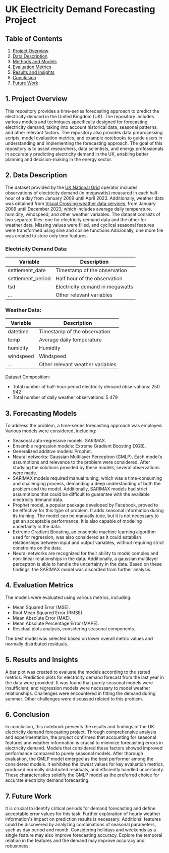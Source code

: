# UK Electricity Demand Forecasting Project

## Table of Contents
1. [Project Overview](#project-overview)
2. [Data Description](#data-description)
3. [Methods and Models](#methods-and-models)
4. [Evaluation Metrics](#evaluation-metrics)
5. [Results and Insights](#results-and-insights)
6. [Conclusion](#conclusion)
7. [Future Work](#future-work)

## 1. Project Overview <a name="project-overview"></a>
This repository provides a time-series forecasting approach to predict the electricity demand in the United Kingdom (UK). The repository includes various models and techniques specifically designed for forecasting electricity demand, taking into account historical data, seasonal patterns, and other relevant factors. The repository also provides data preprocessing scripts, model evaluation metrics, and example notebooks to guide users in understanding and implementing the forecasting approach. The goal of this repository is to assist researchers, data scientists, and energy professionals in accurately predicting electricity demand in the UK, enabling better planning and decision-making in the energy sector.

## 2. Data Description <a name="data-description"></a>
The dataset provided by the [UK National Grid](https://data.nationalgrideso.com) operator includes observations of electricity demand (in megawatts) measured in each half-hour of a day from January 2009 until April 2023. Additionally, weather data was obtained from [Visual Crossing weather data services](https://www.visualcrossing.com/weather/weather-data-services), from January 2009 until December 2023, which includes average daily temperature, humidity, windspeed, and other weather variables. 
The dataset consists of two separate files: one for electricity demand data and the other for weather data. 
Missing values were filled, and cyclical seasonal features were transformed using sine and cosine functions.Adicionally, one more file was created to store only time features.

### Electricity Demand Data:
| Variable          | Description                       |
|-------------------|-----------------------------------|
| settlement_date   | Timestamp of the observation      |
| settlement_period | Half hour of the observation      |
| tsd               | Electricity demand in megawatts   |
| ...               | Other relevant variables          |

### Weather Data:
| Variable          | Description                       |
|-------------------|-----------------------------------|
| datetime          | Timestamp of the observation      |
| temp              | Average daily temperature         |
| humidity          | Humidity                          |
| windspeed         | Windspeed                         |
| ...               | Other relevant weather variables  |

Dataset Composition:
- Total number of half-hour period electricity demand observations: 250 942
- Total number of daily weather observations: 5 479

## 3. Forecasting Models <a name="methods-and-models"></a>
To address the problem, a time-series forecasting approach was employed. Various models were considered, including:
- Seasonal auto-regressive models: SARIMAX.
- Ensemble regression models: Extreme Gradient Boosting (XGB).
- Generalized additive models: Prophet.
- Neural networks: Gaussian Multilayer Perceptron (GMLP).
Each model's assumptions and relevance to the problem were considered. After studying the solutions provided by these models, several observations were made.
- SARIMAX models required manual tuning, which was a time-consuming and challenging process, demanding a deep understanding of both the problem and the model. Additionally, SARIMAX models had strict assumptions that could be difficult to guarantee with the available electricity demand data.
- Prophet model, a popular package developed by Facebook, proved to be effective for this type of problem. It adds seasonal information during its training. The model can be manually tune, but it is not necessary to get an acceptable performance. It is also capable of modeling uncertainty in the data. 
- Extreme Gradient Boosting, an ensemble machine learning algorithm used for regression, was also considered as it could establish relationships between input and output variables, without requiring strict constraints on the data. 
- Neural networks are recognized for their ability to model complex and non-linear relationships in the data. Additionally, a gaussian multilayer perceptron is able to handle the uncertainty in the data.
Based on these findings, the SARIMAX model was discarded from further analysis.

## 4. Evaluation Metrics <a name="evaluation-metrics"></a>
The models were evaluated using various metrics, including:
- Mean Squared Error (MSE).
- Root Mean Squared Error (RMSE).
- Mean Absolute Error (MAE).
- Mean Absolute Percentage Error (MAPE).
- Residual plots analysis, considering seasonal components.

The best model was selected based on lower overall metric values and normally distributed residuals.

## 5. Results and Insights <a name="results-and-insights"></a>
A bar plot was created to evaluate the models according to the stated metrics. Prediction plots for electricity demand forecast from the last year in the data were provided. It was found that purely seasonal models were insufficient, and regression models were necessary to model weather relationships. Challenges were encountered in fitting the demand during summer. Other challenges were discussed related to this problem.

## 6. Conclusion <a name="conclusion"></a>
In conclusion, this notebook presents the results and findings of the UK electricity demand forecasting project. Through comprehensive analysis and experimentation, the project confirmed that accounting for seasonal features and weather information is crucial to minimize forecasting errors in electricity demand. Models that considered these factors showed improved performance compared to purely seasonal models. After thorough evaluation, the GMLP model emerged as the best performer among the considered models. It exhibited the lowest values for key evaluation metrics, produced normally distributed residuals, and efficiently handled uncertainty. These characteristics solidify the GMLP model as the preferred choice for accurate electricity demand forecasting.

## 7. Future Work <a name="future-work"></a>
It is crucial to identify critical periods for demand forecasting and define acceptable error values for this task. Further exploration of hourly weather information's impact on prediction results is necessary. Additional features could be discovered by analyzing combinations of seasonal parameters, such as day period and month. Considering holidays and weekends as a single feature may also improve forecasting accuracy. Explore the temporal relation in the features and the demand may improve accuracy and robustness.
